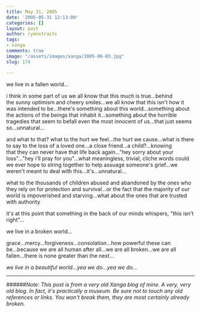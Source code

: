 ```yaml
---
title: May 31, 2005
date: '2005-05-31 12:13:00'
categories: []
layout: post
author: ryanstraits
tags:
- xanga
comments: true
image: "/assets/images/xanga/2005-06-03.jpg"
slug: 174

---
```

we live in a fallen world...

<!-- break -->

i think in some part of us we all know that this much is true...behind the sunny optimism and cheery smiles...we all know that this isn't how it was intended to be...there's something about this world...something about the actions of the beings that inhabit it...something about the horrible tragedies that seem to befall even the most innocent of us...that just seems so...unnatural...

and what to that? what to the hurt we feel...the hurt we cause...what is there to say to the loss of a loved one...a close friend...a child?...knowing that they can never have that life back again..."hey sorry about your loss"..."hey i'll pray for you"...what meaningless, trivial, cliche words could we ever hope to string together to help assuage someone's grief...we weren't meant to deal with this...it's...unnatural...

what to the thousands of children abused and abandoned by the ones who they rely on for protection and survival...or the fact that the majority of our world is impoverished and starving...what about the ones that are trusted with authority

it's at this point that something in the back of our minds whispers, "this isn't right"...

we live in a broken world...

grace...mercy...forgiveness...consolation...how powerful these can be...because we are all human after all...we are all broken...we are all fallen...there is none greater than the next...

<em>we live in a beautiful world...yea we do...yea we do...</em>

---

######*Note: This post is from a very old Xanga blog of mine. A very, very old blog. In fact, it's practically a museum. Be sure not to touch any old references or links. You won't break them, they are most certainly already broken.*